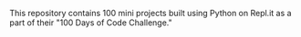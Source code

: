 This repository contains 100 mini projects built using Python on Repl.it as a part of their "100 Days of Code Challenge."  
